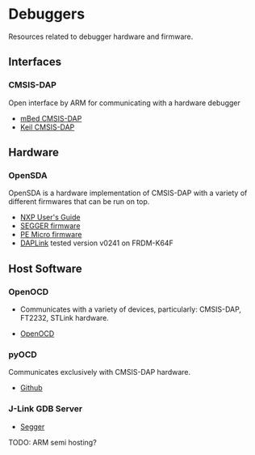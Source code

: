 # Debuggers

Resources related to debugger hardware and firmware.

## Interfaces

### CMSIS-DAP

Open interface by ARM for communicating with a hardware debugger

* [mBed CMSIS-DAP](https://developer.mbed.org/handbook/CMSIS-DAP)
* [Keil CMSIS-DAP](http://www.keil.com/pack/doc/CMSIS/DAP/html/index.html)


## Hardware

### OpenSDA

OpenSDA is a hardware implementation of CMSIS-DAP with a variety of different firmwares that can be run on top.

* [NXP User's Guide](http://www.nxp.com/files/32bit/doc/user_guide/OPENSDAUG.pdf)
* [SEGGER firmware](https://www.segger.com/opensda.html)
* [PE Micro firmware](http://www.pemicro.com/opensda/)
* [DAPLink](https://github.com/mbedmicro/DAPLink) tested version v0241 on FRDM-K64F

## Host Software

### OpenOCD

* Communicates with a variety of devices, particularly: CMSIS-DAP, FT2232, STLink hardware.

* [OpenOCD](http://openocd.org/)

### pyOCD

Communicates exclusively with CMSIS-DAP hardware.

* [Github](https://github.com/mbedmicro/pyOCD)

### J-Link GDB Server

* [Segger](https://www.segger.com/jlink-gdb-server.html)

TODO: ARM semi hosting?
